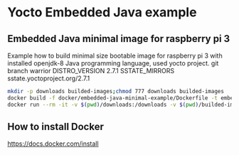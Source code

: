 # Yocto Embedded Java example

## Embedded Java minimal image for raspberry pi 3
Example how to build minimal size bootable image for raspberry pi 3 with installed openjdk-8 Java programming language, used yocto project.
git branch warrior
DISTRO_VERSION 2.7.1
SSTATE_MIRRORS sstate.yoctoproject.org/2.7.1
```sh
mkdir -p downloads builded-images;chmod 777 downloads builded-images
docker build -f docker/embedded-java-minimal-example/Dockerfile -t embedded-java docker/embedded-java-minimal-example
docker run --rm -it -v $(pwd)/downloads:/downloads -v $(pwd)/builded-images --name embedded-java embedded-java
```

## How to install Docker
https://docs.docker.com/install